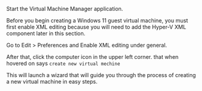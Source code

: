Start the Virtual Machine Manager application.

Before you begin creating a Windows 11 guest virtual machine, you must first enable XML editing because you will need to add the Hyper-V XML component later in this section.

Go to Edit > Preferences and Enable XML editing under general.

After that, click the computer icon in the upper left corner. that when hovered on says `create new virtual mechine`

This will launch a wizard that will guide you through the process of creating a new virtual machine in easy steps.
